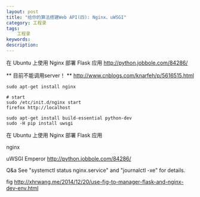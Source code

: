 ```yaml
---
layout: post
title: "给你的算法搭建Web API(四): Nginx、uWSGI"
category: 工程录
tags: 
    工程录
keywords: 
description: 
---
```




在 Ubuntu 上使用 Nginx 部署 Flask 应用
http://python.jobbole.com/84286/

** 目前不能调用server！ **
http://www.cnblogs.com/knarfeh/p/5616515.html


```
sudo apt-get install nginx

# start
sudo /etc/init.d/nginx start
firefox http://localhost

sudo apt-get install build-essential python-dev
sudo -H pip install uwsgi

```

在 Ubuntu 上使用 Nginx 部署 Flask 应用

nginx

uWSGI Emperor
http://python.jobbole.com/84286/



Q&a
See "systemctl status nginx.service" and "journalctl -xe" for details.



fig
http://xhrwang.me/2014/12/20/use-fig-to-manager-flask-and-nginx-dev-env.html

